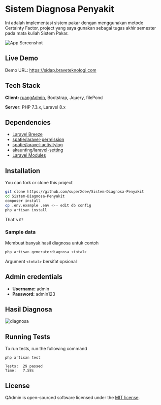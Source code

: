 # Sistem Diagnosa Penyakit
Ini adalah implementasi sistem pakar dengan menggunakan metode Certainty Factor, project yang saya gunakan sebagai tugas akhir semester pada mata kuliah Sistem Pakar.

![App Screenshot](https://github.com/superXdev/Sistem-Diagnosa-Penyakit/blob/main/public/dist/img/screenshot/dashboard.png?raw=true)

## Live Demo
Demo URL: https://sidap.braveteknologi.com

## Tech Stack

**Client:** [ruangAdmin](https://github.com/indrijunanda/RuangAdmin), Bootstrap, Jquery, filePond

**Server:** PHP 7.3.x, Laravel 8.x

  
## Dependencies

- [Laravel Breeze](https://github.com/laravel/breeze)
- [spatie/laravel-permission](https://github.com/spatie/laravel-permission)
- [spatie/laravel-activitylog](https://github.com/spatie/laravel-activitylog)
- [akaunting/laravel-setting](https://github.com/akaunting/laravel-setting)
- [Laravel Modules](https://nwidart.com/laravel-modules/v1)

  
## Installation 

You can fork or clone this project

```sh
git clone https://github.com/superXdev/Sistem-Diagnosa-Penyakit
cd Sistem-Diagnosa-Penyakit
composer install
cp .env.example .env <-- edit db config
php artisan install
```
That's it!

### Sample data
Membuat banyak hasil diagnosa untuk contoh
```sh
php artisan generate:diagnosa <total>
```
Argument `<total>` bersifat opsional

## Admin credentials
- **Username:** admin
- **Password:** admin123

## Hasil Diagnosa
![diagnosa](https://github.com/superXdev/Sistem-Diagnosa-Penyakit/blob/main/public/dist/img/screenshot/diagnosa.png?raw=true)

## Running Tests

To run tests, run the following command

```
php artisan test
```

```
Tests:  29 passed
Time:   7.58s
```

## License

QAdmin is open-sourced software licensed under the [MIT license](https://opensource.org/licenses/MIT). 
